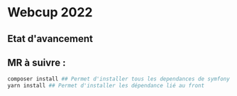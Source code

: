 # Webcup 2022

## Etat d'avancement


## MR à suivre :


```bash
composer install ## Permet d'installer tous les dependances de symfony
yarn install ## Permet d'installer les dépendance lié au front
```



